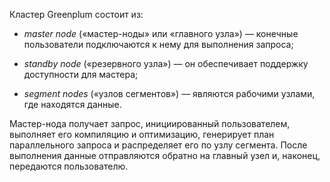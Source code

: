 Кластер Greenplum состоит из:

- _master node_ («мастер-ноды» или «главного узла») — конечные пользователи подключаются к нему для выполнения запроса;
    
- _standby node_ («резервного узла») — он обеспечивает поддержку доступности для мастера;
    
- _segment nodes_ («узлов сегментов») — являются рабочими узлами, где находятся данные.
    

Мастер-нода получает запрос, инициированный пользователем, выполняет его компиляцию и оптимизацию, генерирует план параллельного запроса и распределяет его по узлу сегмента. После выполнения данные отправляются обратно на главный узел и, наконец, передаются пользователю.